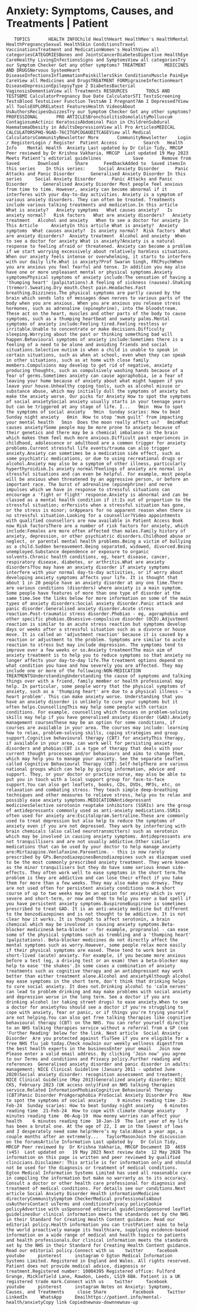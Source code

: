 # Anxiety: Symptoms, Causes, and Treatments | Patient

       TOPICS       HEALTH INFOChild HealthHeart HealthMen's HealthMental HealthPregnancySexual HealthSkin ConditionsTravel VaccinationsTreatment and MedicationWomen's HealthView all categoriesCATEGORIESBones and JointsCancerDiabetesDigestive HealthEye CareHealthy LivingInfectionsSigns and SymptomsView all categoriesTry our Symptom Checker Got any other symptoms? TREATMENT       MEDICINES AND DRUGSNervous SystemHeart DiseaseInfectionsInflammationPainkillersSkin ConditionsMuscle PainEye CareView all Medicines and DrugsTREATMENT FORMigraineInfectionHeart DiseaseDepressionEpilepsyType 2 DiabetesBacterial VaginosisDementiaView all Treatments RESOURCES       TOOLS AND TESTSBMI CalculatorPregnancy Due Date CalculatorSTI TestsScreening TestsBlood TestsLiver Function TestsAm I Pregnant?Am I Depressed?View all ToolsEXPLORELatest FeaturesHealth VideosAbout UsAuthorsRecipesQuizzesTry our Symptom Checker Got any other symptoms? PROFESSIONAL       PRO ARTICLESBronchiolitisOsmolalityMolluscum ContagiosumActinic KeratosisAbdominal Pain in ChildrenSubdural HaematomaObesity in AdultsDepressionView all Pro ArticlesMEDICAL CALCULATORSPHQ-9GAD-76CITGPCOGAUDITCAGEView all Medical CalculatorsCommunityNewsletter More       CommunityNewsletter    Login / RegisterLogin / Register  Patient Access  .       Search   Health Info    Mental Health  Anxiety Last updated by Dr Colin Tidy, MRCGP   Peer reviewed by Dr Krishna Vakharia, MRCGP  Last updated 19 May 2023   Meets Patient’s editorial guidelines            Save       Remove from Saved       Download      Share      FeedbackAdded to  Saved itemsIn this series    In this series:     Social Anxiety Disorder      Panic Attacks and Panic Disorder      Generalised Anxiety Disorder In this series     Social Anxiety Disorder      Panic Attacks and Panic Disorder      Generalised Anxiety Disorder Most people feel anxious from time to time. However, anxiety can become abnormal if it interferes with your day-to-day activities. Anxiety is a symptom of various anxiety disorders. They can often be treated. Treatments include various talking treatments and medication.In this article   What is anxiety?   Anxiety symptoms   What causes anxiety?   Is anxiety normal?   Risk factors   What are anxiety disorders?   Anxiety treatment   Alcohol and anxiety   When to see a doctor for anxiety In This Article     AnxietyIn this article What is anxiety?  Anxiety symptoms  What causes anxiety?  Is anxiety normal?  Risk factors  What are anxiety disorders?  Anxiety treatment  Alcohol and anxiety  When to see a doctor for anxiety What is anxiety?Anxiety is a natural response to feeling afraid or threatened. Anxiety can become a problem if we start worrying excessively about relatively harmless situations. When our anxiety feels intense or overwhelming, it starts to interfere with our daily life.What is anxiety?Prof Swaran Singh, FRCPsychWhen you are anxious you feel fearful and tense. In addition you may also have one or more unpleasant mental or physical symptoms.Anxiety symptomsPhysical symptoms of anxiety include:The sensation of having a 'thumping heart' (palpitations).A feeling of sickness (nausea).Shaking (tremor).Sweating.Dry mouth.Chest pain.Headaches.Fast breathing.Dizziness.The physical symptoms are partly caused by the brain which sends lots of messages down nerves to various parts of the body when you are anxious. When you are anxious you release stress hormones, such as adrenaline (epinephrine), into the bloodstream. These act on the heart, muscles and other parts of the body to cause symptoms, such as a thumping heartbeat and sweaty palms.Mental symptoms of anxiety include:Feeling tired.Feeling restless or irritable.Unable to concentrate or make decisions.Difficulty sleeping.Worrying about the past or thinking something bad will happen.Behavioural symptoms of anxiety include:Sometimes there is a feeling of a need to be alone and avoiding friends and social situations.Selective mutism is when a child is unable to speak in certain situations, such as when at school, even when they can speak in other situations, such as at home with close family members.Compulsions may develop to get rid of negative, anxiety producing thoughts, such as compulsively washing hands because of a fear of germs.Sometimes anxiety can cause agoraphobia, ie a fear of leaving your home because of anxiety about what might happen if you leave your house.Unhealthy coping tools, such as alcohol misuse or substance abuse, which may initially dull the symptoms of anxiety but make the anxiety worse. Our picks for Anxiety How to spot the symptoms of social anxietySocial anxiety usually starts in your teenage years but can be triggered at any stage of life. I...   9min  How to spot the symptoms of social anxiety   9min  Sunday scaries: How to beat Sunday night anxiety   6min  How to stop ‘mum guilt’ from impacting your mental health   5min  Does the moon really affect us?   8minWhat causes anxiety?Some people may be more prone to anxiety because of their genetics and there may be a chemical imbalance in the brain which makes them feel much more anxious.Difficult past experiences in childhood, adolescence or adulthood are a common trigger for anxiety problems.Current stressful life events/trauma can also trigger anxiety.Anxiety can sometimes be a medication side effect, such as some psychiatric medications, or due to using recreational drugs or alcohol.Anxiety may also be a symptom of other illness, particularly hyperthyroidism.Is anxiety normal?Feelings of anxiety are normal in stressful situations and can even be helpful. For example, most people will be anxious when threatened by an aggressive person, or before an important race. The burst of adrenaline (epinephrine) and nerve impulses which we have in response to stressful situations can encourage a 'fight or flight' response.Anxiety is abnormal and can be classed as a mental health condition if it:Is out of proportion to the stressful situation; orPersists when a stressful situation has gone, or the stress is minor; orAppears for no apparent reason when there is no stressful situation.Looking for a counsellor?Video appointments with qualified counsellors are now available in Patient Access Book now Risk factorsThere are a number of risk factors for anxiety, which include:Females are more often affected than males.Family history of anxiety, depression, or other psychiatric disorders.Childhood abuse or neglect, or parental mental health problems.Being a victim of bullying as a child.Sudden bereavement.Being separated, widowed, divorced.Being unemployed.Substance dependence or exposure to organic solvents.Chronic health conditions, eg, heart disease, cancer, respiratory disease, diabetes, or arthritis.What are anxiety disorders?You may have an anxiety disorder if anxiety symptoms interfere with your normal day-to-day activities, or if worry about developing anxiety symptoms affects your life. It is thought that about 1 in 20 people have an anxiety disorder at any one time.There are various conditions (disorders) where anxiety is a main symptom. Some people have features of more than one type of disorder at the same time.See the links below for more information on some of the main types of anxiety disorders:Social anxiety disorder.Panic attack and panic disorder.Generalised anxiety disorder.Acute stress reaction.Post-traumatic stress disorder.Phobias - eg, agoraphobia and other specific phobias.Obsessive-compulsive disorder (OCD).Adjustment reaction is similar to an acute stress reaction but symptoms develop days or weeks after a stressful situation such as a divorce or house move. It is called an 'adjustment reaction' because it is caused by a reaction or adjustment to the problem. Symptoms are similar to acute reaction to stress but may include depression. The symptoms tend to improve over a few weeks or so.Anxiety treatmentThe main aim of anxiety treatment is to help you to reduce symptoms so that anxiety no longer affects your day-to-day life.The treatment options depend on what condition you have and how severely you are affected. They may include one or more of the following:NON-MEDICATION TREATMENTSUnderstandingUnderstanding the cause of symptoms and talking things over with a friend, family member or health professional may help. In particular, some people worry that the physical symptoms of anxiety, such as a 'thumping heart' are due to a physical illness - 'a heart problem'. This can make anxiety worse. Understanding that you have an anxiety disorder is unlikely to cure your symptoms but it often helps.CounsellingThis may help some people with certain conditions. For example, counselling which focuses on problem-solving skills may help if you have generalised anxiety disorder (GAD).Anxiety management coursesThese may be an option for some conditions, if courses are available in your area. The courses may include: learning how to relax, problem-solving skills, coping strategies and group support.Cognitive behavioural therapy (CBT) for anxietyThis therapy, if available in your area, can work well for persisting anxiety disorders and phobias:CBT is a type of therapy that deals with your current thought processes and/or behaviours and aims to change them, which may help you to manage your anxiety. See the separate leaflet called Cognitive Behavioural Therapy (CBT).Self-helpThere are various national groups which can help by giving information, advice and support. They, or your doctor or practice nurse, may also be able to put you in touch with a local support group for face-to-face support.You can also get leaflets, books, CDs, DVDs, MP3s, etc, on relaxation and combating stress. They teach simple deep-breathing techniques and other measures to relieve stress, help you to relax and possibly ease anxiety symptoms.MEDICATIONAntidepressant medicinesSelective serotonin reuptake inhibitors (SSRIs) are the group of antidepressants commonly used as anti-anxiety medications.SSRIs often used for anxiety are:Escitalopram.Sertraline.These are commonly used to treat depression but also help to reduce the symptoms of anxiety even if you are not depressed. They work by interfering with brain chemicals (also called neurotransmitters) such as serotonin which may be involved in causing anxiety symptoms. Antidepressants are not tranquillisers and are not usually addictive.Other similar medications that can be used by your doctor to help manage anxiety are:Mirtazapine.Venlafaxine.Paroxetine. - this is now rarely prescribed by GPs.BenzodiazepinesBenzodiazepines such as diazepam used to be the most commonly prescribed anxiety treatment. They were known as the minor tranquilisers but they do have some serious known side-effects. They often work well to ease symptoms in the short term.The problem is they are addictive and can lose their effect if you take them for more than a few weeks. They may also make you drowsy. They are not used often for persistent anxiety conditions now.A short course of up to two weeks may be an option for anxiety which is very severe and short-term, or now and then to help you over a bad spell if you have persistent anxiety symptoms.BuspironeBuspirone is sometimes prescribed to treat GAD. It is an anti-anxiety medicine but different to the benzodiazepines and is not thought to be addictive. It is not clear how it works. It is thought to affect serotonin, a brain chemical which may be involved in causing anxiety symptoms.Beta-blocker medicinesA beta-blocker - for example, propranolol - can ease some of the physical symptoms such as trembling and a 'thumping heart' (palpitations). Beta-blocker medicines do not directly affect the mental symptoms such as worry.However, some people relax more easily if their physical symptoms are eased. These tend to work best in short-lived (acute) anxiety. For example, if you become more anxious before a test (eg, a driving test or an exam) then a beta-blocker may help to ease 'the shakes'.In some cases a combination of anxiety treatments such as cognitive therapy and an antidepressant may work better than either treatment alone.Alcohol and anxietyAlthough alcohol may ease symptoms in the short term, don't think that drinking helps to cure social anxiety. It does not.Drinking alcohol to 'calm nerves' can lead to problem drinking and may make problems with social anxiety and depression worse in the long term. See a doctor if you are drinking alcohol (or taking street drugs) to ease anxiety.When to see a doctor for anxietyYou should see a doctor if you're struggling to cope with anxiety, fear or panic, or if things you're trying yourself are not helping.You can also get free talking therapies like cognitive behavioural therapy (CBT) on the NHS. You can refer yourself directly to an NHS talking therapies service without a referral from a GP (see 'Further Reading' below for the link. Next article  Social Anxiety Disorder  Are you protected against flu?See if you are eligible for a free NHS flu jab today.Check nowJoin our weekly wellness digestfrom the best health experts in the businessEnter your email   Join now Please enter a valid email address. By clicking ‘Join now’ you agree to our Terms and conditions and Privacy policy.Further reading and references  Generalised anxiety disorder and panic disorder in adults: management; NICE Clinical Guideline (January 2011 - updated June 2020)Social anxiety disorder: recognition assessment and treatment; NICE Clinical Guideline (May 2013)Generalized anxiety disorder; NICE CKS, February 2023 (UK access only)Find an NHS talking therapies service.Related InformationPhobiasCognitive Behavioural Therapy (CBT)Panic Disorder ProAgoraphobia ProSocial Anxiety Disorder Pro  How to spot the symptoms of social anxiety    9 minutes reading time  23-Feb-24  Sunday scaries: How to beat Sunday night anxiety    6 minutes reading time  21-Feb-24  How to cope with climate change anxiety    7 minutes reading time  06-Aug-19  How money worries can affect your health    6 minutes reading time  10-Jan-19  The last year of my life has been a brutal one. At the age of 22, I am in the lowest of lows and I desperately need some help!Here’s my tale:About a year ago, a couple months after an extremely...   TaylorMasonJoin the discussion on the forumsArticle Information Last updated by   Dr Colin Tidy, MRCGP Peer reviewed by  Dr Krishna Vakharia, MRCGP Document ID  4659 (v45)  Last updated on   19 May 2023 Next review date  12 May 2028 The information on this page is written and peer reviewed by qualified clinicians.Disclaimer: This article is for information only and should not be used for the diagnosis or treatment of medical conditions. Egton Medical Information Systems Limited has used all reasonable care in compiling the information but make no warranty as to its accuracy. Consult a doctor or other health care professional for diagnosis and treatment of medical conditions. For details see our conditions.Next article Social Anxiety Disorder Health informationMedicine directoryCommunitySymptom CheckerMedical professionalsAbout usAuthorsContact usTerms and conditionsPrivacy policyCookie policyAdvertise with usSponsored editorial guidelinesSponsored leaflet guidelinesOur clinical information meets the standards set by the NHS in their Standard for Creating Health Content guidance. Read our editorial policy.Health information you can trustPatient aims to help the world proactively manage its healthcare, supplying evidence-based information on a wide range of medical and health topics to patients and health professionals.Our clinical information meets the standards set by the NHS in their Standard for Creating Health Content guidance. Read our editorial policy.Connect with us    twitter     facebook     youtube     pinterest     instagram © Egton Medical Information Systems Limited. Registered in England and Wales. All rights reserved. Patient does not provide medical advice, diagnosis or treatment.Registered number: 10004395 Registered office: Fulford Grange, Micklefield Lane, Rawdon, Leeds, LS19 6BA. Patient is a UK registered trade mark.Connect with us    twitter     facebook     youtube     pinterest     instagram Notes on Anxiety: Symptoms, Causes, and Treatments     close Share          Facebook     Twitter     LinkedIn     WhatsApp     Emailhttps://patient.info/mental-health/anxietyCopy link Copiednewnav-downnewnav-up



